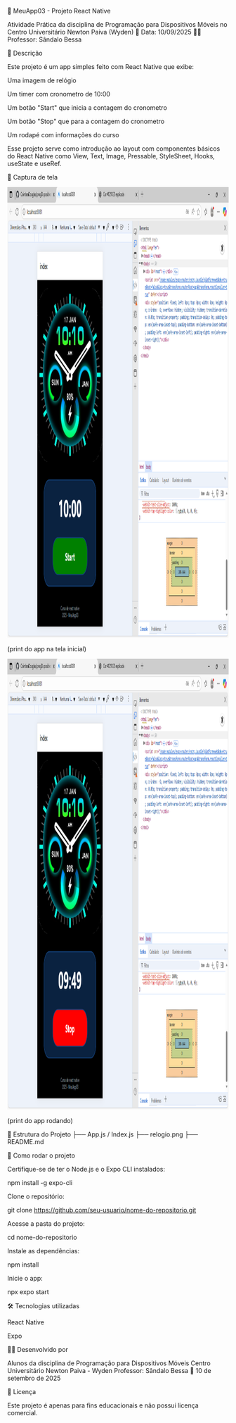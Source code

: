 📱 MeuApp03 - Projeto React Native

Atividade Prática da disciplina de Programação para Dispositivos Móveis
no Centro Universitário Newton Paiva (Wyden)
📅 Data: 10/09/2025
👨‍🏫 Professor: Sândalo Bessa

🧾 Descrição

Este projeto é um app simples feito com React Native que exibe:

Uma imagem de relógio

Um timer com cronometro de 10:00

Um botão "Start" que inicia a contagem do cronometro

Um botão "Stop" que para a contagem do cronometro

Um rodapé com informações do curso

Esse projeto serve como introdução ao layout com componentes básicos do React Native como View, Text, Image, Pressable, StyleSheet, Hooks, useState e useRef.

📸 Captura de tela

<img width="1280" height="1024" alt="printRodando" src='Aula3/app03/assets/images/printInicialApp03.png' />

(print do app na tela inicial)

<img width="1280" height="1024" alt="printRodando" src='Aula3/app03/assets/images/printExecutandoApp03.png' />

(print do app rodando)


📁 Estrutura do Projeto
├── App.js / Index.js
├── relogio.png
├── README.md

🚀 Como rodar o projeto

Certifique-se de ter o Node.js e o Expo CLI instalados:

npm install -g expo-cli


Clone o repositório:

git clone https://github.com/seu-usuario/nome-do-repositorio.git


Acesse a pasta do projeto:

cd nome-do-repositorio


Instale as dependências:

npm install


Inicie o app:

npx expo start

🛠️ Tecnologias utilizadas

React Native

Expo

🧑‍🎓 Desenvolvido por

Alunos da disciplina de Programação para Dispositivos Móveis
Centro Universitário Newton Paiva - Wyden
Professor: Sândalo Bessa
📆 10 de setembro de 2025

📄 Licença

Este projeto é apenas para fins educacionais e não possui licença comercial.
